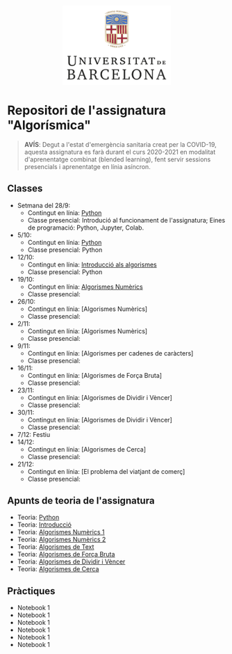 <p align="center">
  <img src="slides/images/marcav_pos_rgb.png" width="250">
</p>

# Repositori de l'assignatura "Algorísmica"

> **AVÍS**: Degut a l'estat d'emergència sanitaria creat per la COVID-19, aquesta assignatura es farà durant el curs 2020-2021 en modalitat d'aprenentatge combinat (blended learning), fent servir sessions presencials i aprenentatge en línia asíncron.

## Classes
+ Setmana del 28/9: 
  + Contingut en línia: [Python](http://algorismica2020.github.io/classes/python1.md)   
  + Classe presencial: Introdució al funcionament de l'assignatura; Eines de programació: Python, Jupyter, Colab.
+ 5/10:
  + Contingut en línia: [Python](http://algorismica2020.github.io/classes/python2.md)   
  + Classe presencial: Python
+ 12/10: 
  + Contingut en línia: [Introducció als algorismes](http://algorismica2020.github.io/classes/intro.md)   
  + Classe presencial: Python
+ 19/10: 
  + Contingut en línia: [Algorismes Numèrics](http://algorismica2020.github.io/classes/numerics1.md)
  + Classe presencial: 
+ 26/10: 
  + Contingut en línia: [Algorismes Numèrics]
  + Classe presencial: 
+ 2/11: 
  + Contingut en línia: [Algorismes Numèrics]   
  + Classe presencial: 
+ 9/11: 
  + Contingut en línia: [Algorismes per cadenes de caràcters]   
  + Classe presencial: 
+ 16/11: 
  + Contingut en línia: [Algorismes de Força Bruta]    
  + Classe presencial: 
+ 23/11: 
  + Contingut en línia: [Algorismes de Dividir i Vèncer]   
  + Classe presencial: 
+ 30/11: 
  + Contingut en línia: [Algorismes de Dividir i Vèncer]   
  + Classe presencial: 
+ 7/12: Festiu
+ 14/12: 
  + Contingut en línia: [Algorismes de Cerca]   
  + Classe presencial: 
+ 21/12: 
  + Contingut en línia: [El problema del viatjant de comerç]   
  + Classe presencial: 
## Apunts de teoria de l'assignatura
+  Teoria: [Python](http://algorismica2020.github.io/slides/python.html)   
+  Teoria: [Introducció](http://algorismica2020.github.io/slides/introduccio.html) 
+  Teoria: [Algorismes Numèrics 1](http://algorismica2020.github.io/slides/numerics1.html)  
+  Teoria: [Algorismes Numèrics 2](http://algorismica2020.github.io/slides/numerics2.html) 
+  Teoria: [Algorismes de Text](http://algorismica2020.github.io/slides/text.html) 
+  Teoria: [Algorismes de Força Bruta](http://algorismica2020.github.io/slides/forcabruta.html) 
+  Teoria: [Algorismes de Dividir i Vèncer](http://algorismica2020.github.io/slides/dividir.html) 
+  Teoria: [Algorismes de Cerca](http://algorismica2020.github.io/slides/cerca.html) 

## Pràctiques
+ Notebook 1
+ Notebook 1
+ Notebook 1
+ Notebook 1
+ Notebook 1
+ Notebook 1

